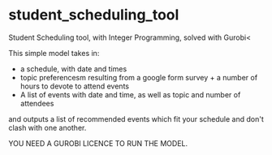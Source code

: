 # student_scheduling_tool
Student Scheduling tool, with Integer Programming, solved with Gurobi&lt;


This simple model takes in:

- a schedule, with date and times
- topic preferencesm resulting from a google form survey + a number of hours to devote to attend events
- A list of events with date and time, as well as topic and number of attendees

and outputs a list of recommended events which fit your schedule and don't clash with one another.


YOU NEED A GUROBI LICENCE TO RUN THE MODEL.
